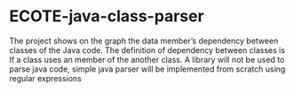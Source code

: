# ECOTE-java-class-parser
The project shows on the graph the data member’s dependency between classes of the Java code. The definition of dependency between classes is If a class uses an member of the another class. A library will not be used to parse java code, simple java parser will be implemented from scratch using regular expressions

